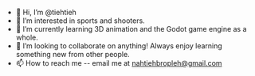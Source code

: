 - 👋 Hi, I’m @tiehtieh
- 👀 I’m interested in sports and shooters.
- 🌱 I’m currently learning 3D animation and the Godot game engine as a whole.
- 💞️ I’m looking to collaborate on anything! Always enjoy learning something new from other people.
- 📫 How to reach me -- email me at nahtiehbropleh@gmail.com

<!---
tiehtieh/tiehtieh is a ✨ special ✨ repository because its `README.md` (this file) appears on your GitHub profile.
You can click the Preview link to take a look at your changes.
--->
